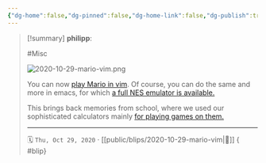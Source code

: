 ```yaml
---
{"dg-home":false,"dg-pinned":false,"dg-home-link":false,"dg-publish":true,"type":"blip","created-date":"2020-10-29T00:00:00","disabled rules":["yaml-title","yaml-title-alias","file-name-heading"],"title":"philipp @ 2020-10-29","dg-permalink":"2020/10/29/mario-vim/","updated-date":"2025-04-30T22:27:37","dg-path":"blips/2020-10-29-mario-vim.md","permalink":"/2020/10/29/mario-vim/","dgPassFrontmatter":true}
---
```


> [!summary] **philipp**:
>
> #Misc
>
> ![2020-10-29-mario-vim.png](/img/user/attachments/2020-10-29-mario-vim.png)
>
> You can now [play Mario in vim](https://github.com/rbtnn/vim-mario). Of course,
> you can do the same and more in emacs, for which [a full NES emulator is
> available.](https://github.com/gongo/emacs-nes)
>
> This brings back memories from school, where we used our sophisticated calculators
> mainly [for playing games on them.](https://www.ocf.berkeley.edu/~pad/ti92p.html)
> - - -
>
> 🗓️ `Thu, Oct 29, 2020` · [[public/blips/2020-10-29-mario-vim\|🔗]]
{ #blip}

